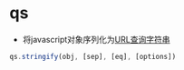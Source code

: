 # qs

- 将javascript对象序列化为[URL查询字符串](../network/http-url-and-uri.md)

```javascript
qs.stringify(obj, [sep], [eq], [options])
```
